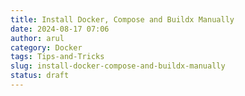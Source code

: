 ```yaml
---
title: Install Docker, Compose and Buildx Manually
date: 2024-08-17 07:06
author: arul
category: Docker
tags: Tips-and-Tricks
slug: install-docker-compose-and-buildx-manually
status: draft
---
```

